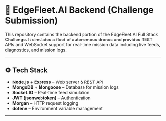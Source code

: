 # 🚀 EdgeFleet.AI Backend (Challenge Submission)

This repository contains the backend portion of the EdgeFleet.AI Full Stack Challenge. It simulates a fleet of autonomous drones and provides REST APIs and WebSocket support for real-time mission data including live feeds, diagnostics, and mission logs.

---

## ⚙️ Tech Stack

- **Node.js** + **Express** – Web server & REST API
- **MongoDB** + **Mongoose** – Database for mission logs
- **Socket.IO** – Real-time feed simulation
- **JWT (jsonwebtoken)** – Authentication
- **Morgan** – HTTP request logging
- **dotenv** – Environment variable management

---


